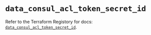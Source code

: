 # `data_consul_acl_token_secret_id`

Refer to the Terraform Registory for docs: [`data_consul_acl_token_secret_id`](https://registry.terraform.io/providers/hashicorp/consul/2.19.0/docs/data-sources/acl_token_secret_id).
